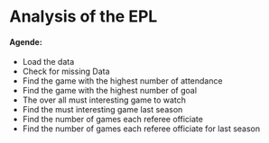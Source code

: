 # Analysis of the EPL
#### Agende:
* Load the data
* Check for missing Data
* Find the game with the highest number of attendance
* Find the game with the highest number of goal
* The over all must interesting game to watch 
* Find the must interesting game last season
* Find the number of games each referee officiate
* Find the number of games each referee officiate for last season
